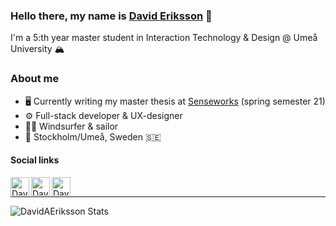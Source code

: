 ### Hello there, my name is [David Eriksson][website] 🌊
I'm a 5:th year master student in Interaction Technology & Design @ Umeå University 🏔️ 

### About me
- 🖥️ Currently writing my master thesis at [Senseworks][senseworks] (spring semester 21)
- ⚙️ Full-stack developer & UX-designer 
- 🏄‍♂️ Windsurfer & sailor
- 📍 Stockholm/Umeå, Sweden 🇸🇪

#### Social links

[<img align="left" alt="David Eriksson | LinkedIn" width="30px" src="https://cdn.jsdelivr.net/npm/simple-icons@3.13.0/icons/facebook.svg" />][facebook]
[<img align="left" alt="David Eriksson | LinkedIn" width="30px" src="https://cdn.jsdelivr.net/npm/simple-icons@v3/icons/linkedin.svg" />][linkedin]
[<img align="left" alt="David Eriksson | Instagram" width="30px" src="https://cdn.jsdelivr.net/npm/simple-icons@v3/icons/instagram.svg" />][instagram]

<br>

---

<img align="left" alt="DavidAEriksson Stats" src="https://github-readme-stats.vercel.app/api?username=DavidAEriksson&show_icons=true%hide_border=true" />

<br />

[website]: https://davidaeriksson.netlify.app/
[instagram]: https://www.instagram.com/davidderiksson/
[facebook]: https://www.facebook.com/david.eriksson.14
[linkedin]: https://www.linkedin.com/in/david-eriksson-5a2a96103/
[senseworks]:https://senseworks.io/
